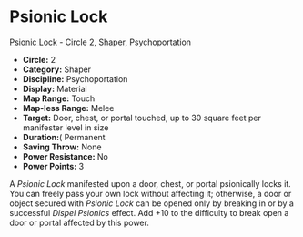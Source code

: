 # Psionic Lock

[Psionic Lock](/Psionics/P/PsionicLock.md) - Circle 2, Shaper, Psychoportation

- **Circle:** 2
- **Category:** Shaper
- **Discipline:** Psychoportation
- **Display:** Material
- **Map Range:** Touch
- **Map-less Range:** Melee
- **Target:** Door, chest, or portal touched, up to 30 square feet per manifester level in size
- **Duration:**( Permanent
- **Saving Throw:** None
- **Power Resistance:** No
- **Power Points:** 3

A *Psionic Lock* manifested upon a door, chest, or portal psionically locks it. You can freely pass your own lock without affecting it; otherwise, a door or object secured with *Psionic Lock* can be opened only by breaking in or by a successful *Dispel Psionics* effect. Add +10 to the difficulty to break open a door or portal affected by this power.
